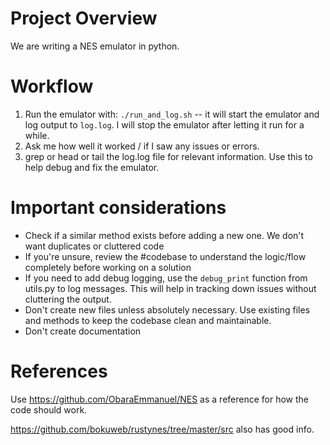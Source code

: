 # Project Overview
We are writing a NES emulator in python.


# Workflow
1. Run the emulator with: `./run_and_log.sh` -- it will start the emulator and log output to `log.log`. I will stop the emulator after letting it run for a while.
2. Ask me how well it worked / if I saw any issues or errors.
3. grep or head or tail the log.log file for relevant information. Use this to help debug and fix the emulator.


# Important considerations
- Check if a similar method exists before adding a new one. We don't want duplicates or cluttered code
- If you're unsure, review the #codebase to understand the logic/flow completely before working on a solution
- If you need to add debug logging, use the `debug_print` function from utils.py to log messages. This will help in tracking down issues without cluttering the output.
- Don't create new files unless absolutely necessary. Use existing files and methods to keep the codebase clean and maintainable.
- Don't create documentation


# References
Use https://github.com/ObaraEmmanuel/NES as a reference for how the code should work. 

https://github.com/bokuweb/rustynes/tree/master/src also has good info.
